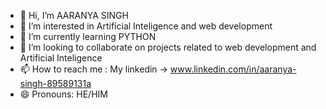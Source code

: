 - 👋 Hi, I’m AARANYA SINGH
- 👀 I’m interested in Artificial Inteligence and web development
- 🌱 I’m currently learning PYTHON
- 💞️ I’m looking to collaborate on projects related to web development and Artificial Inteligence
- 📫 How to reach me : My linkedin -> www.linkedin.com/in/aaranya-singh-89589131a
- 😄 Pronouns: HE/HIM

<!---
AARANYA-SINGH12/AARANYA-SINGH12 is a ✨ special ✨ repository because its `README.md` (this file) appears on your GitHub profile.
You can click the Preview link to take a look at your changes.
--->
